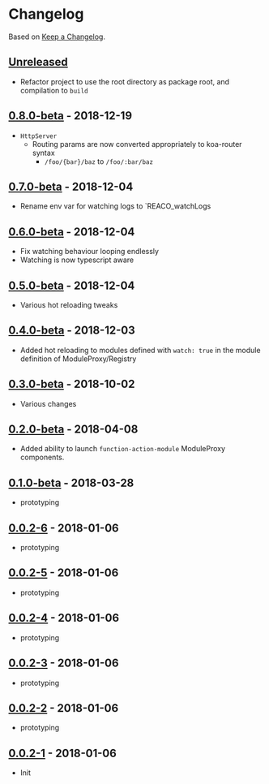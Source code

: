 # Changelog

Based on [Keep a Changelog](http://keepachangelog.com/).

## [Unreleased]

- Refactor project to use the root directory as package root, and compilation to `build`

## [0.8.0-beta][] - 2018-12-19

- `HttpServer`
  - Routing params are now converted appropriately to koa-router syntax
    - `/foo/{bar}/baz` to `/foo/:bar/baz`

## [0.7.0-beta][] - 2018-12-04

- Rename env var for watching logs to `REACO_watchLogs

## [0.6.0-beta][] - 2018-12-04

- Fix watching behaviour looping endlessly
- Watching is now typescript aware

## [0.5.0-beta][] - 2018-12-04

- Various hot reloading tweaks

## [0.4.0-beta][] - 2018-12-03

- Added hot reloading to modules defined with `watch: true` in the module definition of ModuleProxy/Registry

## [0.3.0-beta][] - 2018-10-02

- Various changes

## [0.2.0-beta][] - 2018-04-08

- Added ability to launch `function-action-module` ModuleProxy components.

## [0.1.0-beta][] - 2018-03-28

- prototyping

## [0.0.2-6][] - 2018-01-06

- prototyping

## [0.0.2-5][] - 2018-01-06

- prototyping

## [0.0.2-4][] - 2018-01-06

- prototyping

## [0.0.2-3][] - 2018-01-06

- prototyping

## [0.0.2-2][] - 2018-01-06

- prototyping

## [0.0.2-1][] - 2018-01-06

- Init

[Unreleased]: https://github.com/nfour/reaco/compare/v0.8.0-beta...HEAD
[0.8.0-beta]: https://github.com/nfour/reaco/compare/v0.7.0-beta...v0.8.0-beta
[0.7.0-beta]: https://github.com/nfour/reaco/compare/v0.6.0-beta...v0.7.0-beta
[0.6.0-beta]: https://github.com/nfour/reaco/compare/v0.5.0-beta...v0.6.0-beta
[0.5.0-beta]: https://github.com/nfour/reaco/compare/v0.4.0-beta...v0.5.0-beta
[0.4.0-beta]: https://github.com/nfour/reaco/compare/v0.3.0-beta...v0.4.0-beta
[0.3.0-beta]: https://github.com/nfour/reaco/compare/v0.2.0-beta...v0.3.0-beta
[0.2.0-beta]: https://github.com/nfour/reaco/compare/v0.1.0-beta...v0.2.0-beta
[0.1.0-beta]: https://github.com/nfour/reaco/compare/v0.0.2-6...v0.1.0-beta
[0.0.2-6]: https://github.com/nfour/reaco/compare/v0.0.2-5...v0.0.2-6
[0.0.2-5]: https://github.com/nfour/reaco/compare/v0.0.2-4...v0.0.2-5
[0.0.2-4]: https://github.com/nfour/reaco/compare/v0.0.2-3...v0.0.2-4
[0.0.2-3]: https://github.com/nfour/reaco/compare/v0.0.2-2...v0.0.2-3
[0.0.2-2]: https://github.com/nfour/reaco/compare/v0.0.2-1...v0.0.2-2
[0.0.2-1]: https://github.com/nfour/reaco/tree/v0.0.2-1
